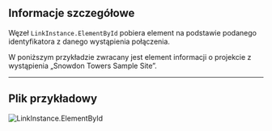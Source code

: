 ## Informacje szczegółowe
Węzeł `LinkInstance.ElementById` pobiera element na podstawie podanego identyfikatora z danego wystąpienia połączenia.

W poniższym przykładzie zwracany jest element informacji o projekcie z wystąpienia „Snowdon Towers Sample Site”.
___
## Plik przykładowy

![LinkInstance.ElementById](./Revit.Elements.LinkInstance.ElementById_img.jpg)
